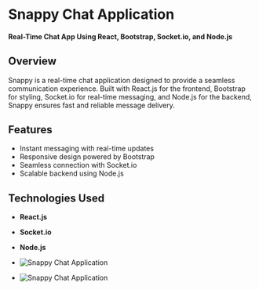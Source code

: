 # Snappy Chat Application

#### Real-Time Chat App Using React, Bootstrap, Socket.io, and Node.js

## Overview
Snappy is a real-time chat application designed to provide a seamless communication experience. Built with React.js for the frontend, Bootstrap for styling, Socket.io for real-time messaging, and Node.js for the backend, Snappy ensures fast and reliable message delivery.

## Features
- Instant messaging with real-time updates
- Responsive design powered by Bootstrap
- Seamless connection with Socket.io
- Scalable backend using Node.js

## Technologies Used
- **React.js**
- **Socket.io**
- **Node.js**

- ![Snappy Chat Application](https://res.cloudinary.com/dnhf2dbis/image/upload/v1729425631/Screenshot_2024-10-21_172906_xzaidn.png)
- ![Snappy Chat Application](https://res.cloudinary.com/dnhf2dbis/image/upload/v1729425632/Screenshot_2024-10-21_172843_js1ecw.png)

